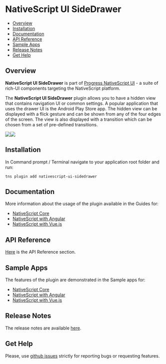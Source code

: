 # NativeScript UI SideDrawer

- [Overview](#overview)
- [Installation](#installation)
- [Documentation](#documentation)
- [API Reference](#api-reference)
- [Sample Apps](#sample-apps)
- [Release Notes](#release-notes)
- [Get Help](#get-help)


## Overview

**NativeScript UI SideDrawer** is part of [Progress NativeScript UI](https://www.nativescript.org/ui-for-nativescript) - a suite of rich-UI components targeting the NativeScript platform.

The **NativeScript UI SideDrawer** plugin allows you to have a hidden view that contains navigation UI or common settings. A popular application that uses the drawer UI is the Android Play Store app. The hidden view can be displayed with a flick gesture and can be shown from any of the four edges of the screen. The view is also displayed with a transition which can be chosen from a set of pre-defined transitions.

<img src="https://docs.nativescript.org/img/ui-for-nativescript/sidedrawer-ios.png"><img src="https://docs.nativescript.org/img/ui-for-nativescript/sidedrawer-android.png">

## Installation

In Command prompt / Terminal navigate to your application root folder and run:

```
tns plugin add nativescript-ui-sidedrawer
```


## Documentation

More information about the usage of the plugin available in the Guides for:
- [NativeScript Core](https://docs.nativescript.org/ui/professional-ui-components/SideDrawer/overview)
- [NativeScript with Angular](https://docs.nativescript.org/angular/ui/professional-ui-components/ng-SideDrawer/overview)
- [NativeScript with Vue.js](https://docs.nativescript.org/vuejs/ns-ui/SideDrawer/overview)

## API Reference

[Here](https://docs.nativescript.org/ns-ui-api-reference/classes/radsidedrawer) is the API Reference section.

## Sample Apps

The features of the plugin are demonstrated in the Sample apps for:
- [NativeScript Core](https://github.com/NativeScript/nativescript-ui-samples)
- [NativeScript with Angular](https://github.com/NativeScript/nativescript-ui-samples-angular)
- [NativeScript with Vue.js](https://github.com/NativeScript/nativescript-ui-samples-vue)

## Release Notes

The release notes are available [here](https://github.com/NativeScript/nativescript-ui-feedback/blob/master/releases/sidedrawer.md).

## Get Help

Please, use [github issues](https://github.com/NativeScript/nativescript-ui-feedback/issues) strictly for reporting bugs or requesting features.